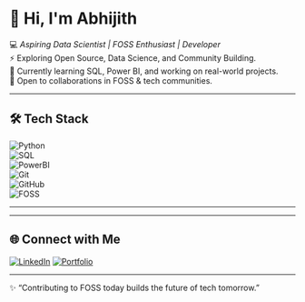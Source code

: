 # 👋 Hi, I'm Abhijith  

💻 *Aspiring Data Scientist | FOSS Enthusiast | Developer*  
⚡ Exploring Open Source, Data Science, and Community Building.  
🌱 Currently learning SQL, Power BI, and working on real-world projects.  
🤝 Open to collaborations in FOSS & tech communities.  

---

## 🛠 Tech Stack  
![Python](https://img.shields.io/badge/Python-3776AB?style=for-the-badge&logo=python&logoColor=white)  
![SQL](https://img.shields.io/badge/SQL-4479A1?style=for-the-badge&logo=postgresql&logoColor=white)  
![PowerBI](https://img.shields.io/badge/PowerBI-F2C811?style=for-the-badge&logo=powerbi&logoColor=black)  
![Git](https://img.shields.io/badge/Git-F05032?style=for-the-badge&logo=git&logoColor=white)  
![GitHub](https://img.shields.io/badge/GitHub-181717?style=for-the-badge&logo=github&logoColor=white)  
![FOSS](https://img.shields.io/badge/FOSS-000000?style=for-the-badge&logo=opensourceinitiative&logoColor=white)  

---

<!--- ## 📊 GitHub Stats  
![GitHub stats](https://github-readme-stats.vercel.app/api?username=abhijithh&show_icons=true&theme=radical)  
![Top Langs](https://github-readme-stats.vercel.app/api/top-langs/?username=abhijithh&layout=compact&theme=radical)  
![Streak](https://streak-stats.demolab.com?user=abhijithh&theme=radical&hide_border=true)  
--->

---

## 🌐 Connect with Me  
[![LinkedIn](https://img.shields.io/badge/LinkedIn-0A66C2?style=for-the-badge&logo=linkedin&logoColor=white)](https://www.linkedin.com/in/abhi03jith-h/) 
[![Portfolio](https://img.shields.io/badge/Portfolio-000000?style=for-the-badge&logo=About.me&logoColor=white)](https://your-portfolio-link.com)  

---

✨ “Contributing to FOSS today builds the future of tech tomorrow.”

<!---
Abhi2003-h/Abhi2003-h is a ✨ special ✨ repository because its `README.md` (this file) appears on your GitHub profile.
You can click the Preview link to take a look at your changes.
--->
